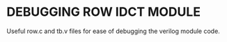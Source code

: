 # DEBUGGING ROW IDCT MODULE
Useful row.c and tb.v files for ease of debugging the verilog module code.
